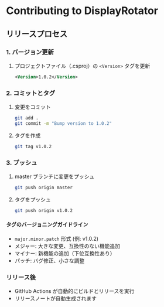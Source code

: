 # Contributing to DisplayRotator

## リリースプロセス

### 1. バージョン更新

1. プロジェクトファイル（.csproj）の `<Version>` タグを更新
   ```xml
   <Version>1.0.2</Version>
   ```

### 2. コミットとタグ

1. 変更をコミット

   ```bash
   git add .
   git commit -m "Bump version to 1.0.2"
   ```

2. タグを作成
   ```bash
   git tag v1.0.2
   ```

### 3. プッシュ

1. master ブランチに変更をプッシュ

   ```bash
   git push origin master
   ```

2. タグをプッシュ
   ```bash
   git push origin v1.0.2
   ```

#### タグのバージョニングガイドライン

- `major.minor.patch` 形式 (例: v1.0.2)
- メジャー: 大きな変更、互換性のない機能追加
- マイナー: 新機能の追加（下位互換性あり）
- パッチ: バグ修正、小さな調整

### リリース後

- GitHub Actions が自動的にビルドとリリースを実行
- リリースノートが自動生成されます
